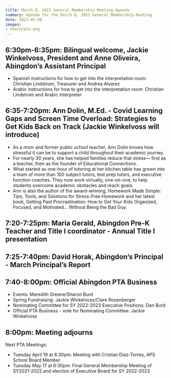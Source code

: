 ```yaml
---
title: March 8, 2022 General Membership Meeting Agenda
summary: Agenda for the March 8, 2022 General Membership Meeting.
date: 2022-03-08
images:
- share/pta.png
---
```


## 6:30pm-6:35pm: Bilingual welcome, Jackie Winkelvoss, President and Anne Oliveira, Abingdon’s Assistant Principal

- Spanish instructions for how to get into the interpretation room: Christian Lindstrom, Treasurer and Andrea Alvarez
- Arabic instructions for how to get into the interpretation room: Christian Lindstrom and Arabic Interpreter

## 6:35-7:20pm: Ann Dolin, M.Ed. - Covid Learning Gaps and Screen Time Overload: Strategies to Get Kids Back on Track (Jackie Winkelvoss will introduce)

- As a mom and former public school teacher, Ann Dolin knows how stressful it can be to support a child throughout their academic journey.
- For nearly 30 years, she has helped families reduce that stress— first as a teacher, then as the founder of Educational Connections.
- What started as one-hour of tutoring at her kitchen table has grown into a team of more than 100 subject tutors, test prep tutors, and executive function coaches. They now work virtually, one-on-one, to help students overcome academic obstacles and reach goals.
- Ann is also the author of the award-winning, Homework Made Simple: Tips, Tools, and Solutions for Stress-Free Homework and her latest book, Getting Past Procrastination: How to Get Your Kids Organized, Focused, and Motivated... Without Being the Bad Guy.

## 7:20-7:25pm: Maria Gerald, Abingdon Pre-K Teacher and Title I coordinator - Annual Title I presentation

## 7:25-7:40pm: David Horak, Abingdon’s Principal - March Principal’s Report

## 7:40-8:00pm: Official Abingdon PTA Business
- Events: Meredith Greene/Sharon Burd
- Spring Fundraising: Jackie Winkelvoss/Clare Rosenberger
- Nominating Committee for SY 2022-2023 Executive Positions: Dan Burd
- Official PTA Business - vote for Nominating Committee: Jackie Winkelvoss

## 8:00pm: Meeting adjourns

Next PTA Meetings:
- Tuesday April 19 at 6:30pm: Meeting with Cristian Diaz-Torres, APS School Board Member
- Tuesday May 17 at 6:30pm: Final General Membership Meeting of SY2021-2022 and election of Executive Board for SY 2022-2023

